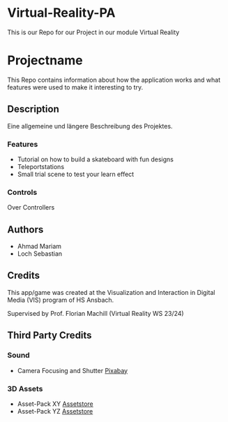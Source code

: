 # Virtual-Reality-PA
This is our Repo for our Project in our module Virtual Reality

# Projectname
This Repo contains information about how the application works and what features were used to make it interesting to try.

## Description
Eine allgemeine und längere Beschreibung des Projektes.

### Features
* Tutorial on how to build a skateboard with fun designs
* Teleportstations
* Small trial scene to test your learn effect

### Controls
Over Controllers

## Authors
* Ahmad Mariam
* Loch Sebastian

## Credits
This app/game was created at the Visualization and Interaction in Digital Media (VIS) program of HS Ansbach. 

Supervised by Prof. Florian Machill (Virtual Reality WS 23/24)

## Third Party Credits

### Sound
* Camera Focusing and Shutter [Pixabay ](https://pixabay.com/de/sound-effects/camera-focusing-and-shutter-6290/)

### 3D Assets
* Asset-Pack XY [Assetstore](https://assetstore.unity.com/)
* Asset-Pack YZ [Assetstore](https://assetstore.unity.com/)

